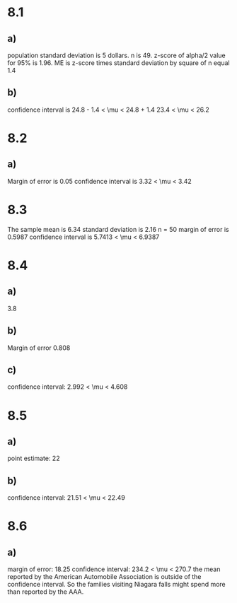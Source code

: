 # 8.1 
## a)
population standard deviation is 5 dollars. 
n is 49. 
z-score of alpha/2 value for 95% is 1.96. 
ME is z-score times standard deviation by square of n 
equal 1.4
## b) 
confidence interval is 
24.8 - 1.4 < \mu < 24.8 + 1.4 
23.4 < \mu < 26.2

# 8.2 
## a) 
Margin of error is 0.05
confidence interval is 
3.32 < \mu < 3.42

# 8.3
The sample mean is 6.34 
standard deviation is 2.16 
n = 50
margin of error is 0.5987
confidence interval is 
5.7413 < \mu < 6.9387
 
# 8.4 
## a) 
3.8
## b) 
Margin of error 0.808
## c) 
confidence interval:
2.992 < \mu < 4.608

# 8.5 
## a) 
point estimate: 22
## b) 
confidence interval:
21.51 < \mu < 22.49

# 8.6 
## a) 
margin of error: 18.25 
confidence interval: 
234.2 < \mu < 270.7
the mean reported by the American Automobile Association is outside of 
the confidence interval. So the families visiting Niagara falls might 
spend more than reported by the AAA.

